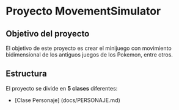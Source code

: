 # Proyecto MovementSimulator

## Objetivo del proyecto
El objetivo de este proyecto es crear el minijuego con movimiento bidimensional de los antiguos juegos de los Pokemon, entre otros.

## Estructura
El proyecto se divide en **5 clases** diferentes:
- [Clase Personaje] (docs/PERSONAJE.md)
